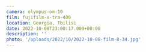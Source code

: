 ```yaml
---
camera: olympus-om-10
film: fujifilm-x-tra-400
location: Georgia, Tbilisi
date: 2022-10-08T23:00:17.000+00:00
description: ''
photo: '/uploads/2022/10/2022-10-08-film-8-34.jpg'
---
```

